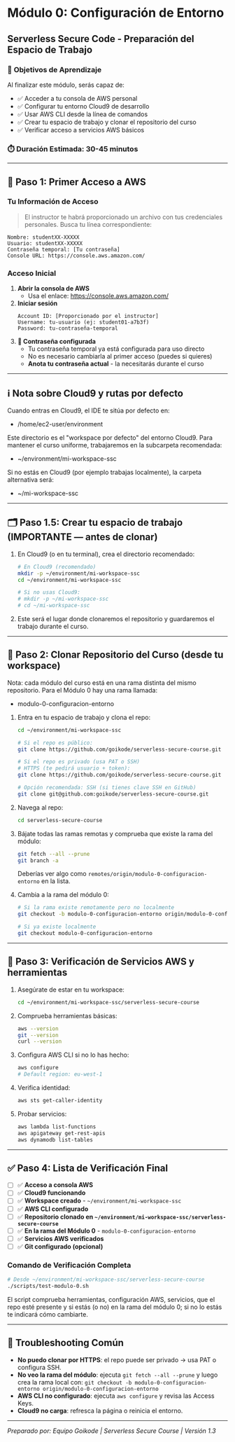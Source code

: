# Módulo 0: Configuración de Entorno
## Serverless Secure Code - Preparación del Espacio de Trabajo

### 🎯 **Objetivos de Aprendizaje**
Al finalizar este módulo, serás capaz de:
- ✅ Acceder a tu consola de AWS personal
- ✅ Configurar tu entorno Cloud9 de desarrollo
- ✅ Usar AWS CLI desde la línea de comandos
- ✅ Crear tu espacio de trabajo y clonar el repositorio del curso
- ✅ Verificar acceso a servicios AWS básicos

### ⏱️ **Duración Estimada**: 30-45 minutos
---
## 🔐 **Paso 1: Primer Acceso a AWS**
### **Tu Información de Acceso**
> El instructor te habrá proporcionado un archivo con tus credenciales personales. Busca tu línea correspondiente:
```
Nombre: studentXX-XXXXX
Usuario: studentXX-XXXXX
Contraseña temporal: [Tu contraseña]
Console URL: https://console.aws.amazon.com/
```

### **Acceso Inicial**
1. **Abrir la consola de AWS**
   - Usa el enlace: https://console.aws.amazon.com/
2. **Iniciar sesión**
   ```
   Account ID: [Proporcionado por el instructor]
   Username: tu-usuario (ej: student01-a7b3f)
   Password: tu-contraseña-temporal
   ```
3. **🔐 Contraseña configurada**
   - Tu contraseña temporal ya está configurada para uso directo
   - No es necesario cambiarla al primer acceso (puedes si quieres)
   - **Anota tu contraseña actual** - la necesitarás durante el curso

---
## ℹ️ Nota sobre Cloud9 y rutas por defecto
Cuando entras en Cloud9, el IDE te sitúa por defecto en:
- /home/ec2-user/environment

Este directorio es el "workspace por defecto" del entorno Cloud9. Para mantener el curso uniforme, trabajaremos en la subcarpeta recomendada:
- ~/environment/mi-workspace-ssc

Si no estás en Cloud9 (por ejemplo trabajas localmente), la carpeta alternativa será:
- ~/mi-workspace-ssc

---
## 🗂️ **Paso 1.5: Crear tu espacio de trabajo (IMPORTANTE — antes de clonar)**
1. En Cloud9 (o en tu terminal), crea el directorio recomendado:
   ```bash
   # En Cloud9 (recomendado)
   mkdir -p ~/environment/mi-workspace-ssc
   cd ~/environment/mi-workspace-ssc

   # Si no usas Cloud9:
   # mkdir -p ~/mi-workspace-ssc
   # cd ~/mi-workspace-ssc
   ```
2. Este será el lugar donde clonaremos el repositorio y guardaremos el trabajo durante el curso.

---
## 📁 **Paso 2: Clonar Repositorio del Curso (desde tu workspace)**
Nota: cada módulo del curso está en una rama distinta del mismo repositorio. Para el Módulo 0 hay una rama llamada:
- modulo-0-configuracion-entorno

1. Entra en tu espacio de trabajo y clona el repo:
   ```bash
   cd ~/environment/mi-workspace-ssc

   # Si el repo es público:
   git clone https://github.com/goikode/serverless-secure-course.git

   # Si el repo es privado (usa PAT o SSH)
   # HTTPS (te pedirá usuario + token):
   git clone https://github.com/goikode/serverless-secure-course.git

   # Opción recomendada: SSH (si tienes clave SSH en GitHub)
   git clone git@github.com:goikode/serverless-secure-course.git
   ```
2. Navega al repo:
   ```bash
   cd serverless-secure-course
   ```
3. Bájate todas las ramas remotas y comprueba que existe la rama del módulo:
   ```bash
   git fetch --all --prune
   git branch -a
   ```
   Deberías ver algo como `remotes/origin/modulo-0-configuracion-entorno` en la lista.

4. Cambia a la rama del módulo 0:
   ```bash
   # Si la rama existe remotamente pero no localmente
   git checkout -b modulo-0-configuracion-entorno origin/modulo-0-configuracion-entorno

   # Si ya existe localmente
   git checkout modulo-0-configuracion-entorno
   ```

---
## 🧪 **Paso 3: Verificación de Servicios AWS y herramientas**
1. Asegúrate de estar en tu workspace:
   ```bash
   cd ~/environment/mi-workspace-ssc/serverless-secure-course
   ```

2. Comprueba herramientas básicas:
   ```bash
   aws --version
   git --version
   curl --version
   ```

3. Configura AWS CLI si no lo has hecho:
   ```bash
   aws configure
   # Default region: eu-west-1
   ```

4. Verifica identidad:
   ```bash
   aws sts get-caller-identity
   ```

5. Probar servicios:
   ```bash
   aws lambda list-functions
   aws apigateway get-rest-apis
   aws dynamodb list-tables
   ```

---
## ✅ **Paso 4: Lista de Verificación Final**
- [ ] ✅ **Acceso a consola AWS**
- [ ] ✅ **Cloud9 funcionando**
- [ ] ✅ **Workspace creado** - `~/environment/mi-workspace-ssc`
- [ ] ✅ **AWS CLI configurado**
- [ ] ✅ **Repositorio clonado en `~/environment/mi-workspace-ssc/serverless-secure-course`**
- [ ] ✅ **En la rama del Módulo 0** - `modulo-0-configuracion-entorno`
- [ ] ✅ **Servicios AWS verificados**
- [ ] ✅ **Git configurado (opcional)**

### **Comando de Verificación Completa**
```bash
# Desde ~/environment/mi-workspace-ssc/serverless-secure-course
./scripts/test-modulo-0.sh
```
El script comprueba herramientas, configuración AWS, servicios, que el repo esté presente y si estás (o no) en la rama del módulo 0; si no lo estás te indicará cómo cambiarte.

---
## 🚨 **Troubleshooting Común**
- **No puedo clonar por HTTPS**: el repo puede ser privado → usa PAT o configura SSH.
- **No veo la rama del módulo**: ejecuta `git fetch --all --prune` y luego crea la rama local con:
  `git checkout -b modulo-0-configuracion-entorno origin/modulo-0-configuracion-entorno`
- **AWS CLI no configurado**: ejecuta `aws configure` y revisa las Access Keys.
- **Cloud9 no carga**: refresca la página o reinicia el entorno.

---
*Preparado por: Equipo Goikode | Serverless Secure Course | Versión 1.3*